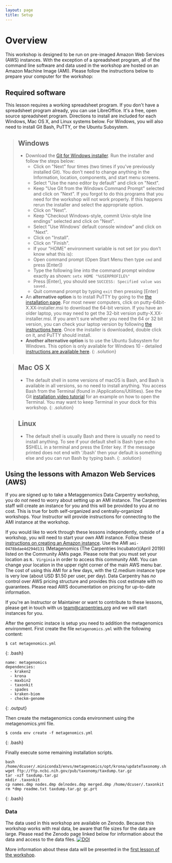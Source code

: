 ```yaml
---
layout: page
title: Setup
---
```


# Overview

This workshop is designed to be run on pre-imaged Amazon Web Services (AWS)
instances. With the exception of a spreadsheet program, all of the command line software and data used in the workshop are hosted on an Amazon 
Machine Image (AMI). Please follow the instructions below to prepare your computer for the workshop:



## Required  software

This lesson requires a working spreadsheet program. If you don't have a spreadsheet program already, you can use LibreOffice. It's a free, open source spreadsheet program.  Directions to install are included for each Windows, Mac OS X, and Linux systems below. For Windows, you will also need to install Git Bash, PuTTY, or the Ubuntu Subsystem.

> ## Windows
> - Download the [Git for Windows installer](https://git-for-windows.github.io/). Run the installer and follow the steps below:
>   + Click on "Next" four times (two times if you've previously installed Git). You don't need to change anything in the Information, location, components, and start menu screens.
>   + Select "Use the nano editor by default" and click on "Next".
>   + Keep "Use Git from the Windows Command Prompt" selected and click on "Next". If you forgot to do this programs that you need for the workshop will not work properly. If this happens rerun the installer and select the appropriate option.
>   + Click on "Next".
>   + Keep "Checkout Windows-style, commit Unix-style line endings" selected and click on "Next".
>   + Select "Use Windows' default console window" and click on "Next".
>   + Click on "Install".
>   + Click on "Finish".
>   + If your "HOME" environment variable is not set (or you don't know what this is):
>   + Open command prompt (Open Start Menu then type `cmd` and press [Enter])
>   + Type the following line into the command prompt window exactly as shown: `setx HOME "%USERPROFILE%"`
>   + Press [Enter], you should see `SUCCESS: Specified value was saved.`
>   + Quit command prompt by typing `exit` then pressing [Enter]
> - An **alternative option** is to install PuTTY by going to the [the installation page](https://www.chiark.greenend.org.uk/~sgtatham/putty/latest.html). For most newer computers, click on putty-64bit-X.XX-installer.msi to download the 64-bit version. If you have an older laptop, you may need to get the 32-bit version putty-X.XX-installer.msi. If you aren't sure whether you need the 64 or 32 bit version, you can check your laptop version by following [the instructions here](https://support.microsoft.com/en-us/help/15056/windows-32-64-bit-faq). Once the installer is downloaded, double click on it, and PuTTY should install.
> - **Another alternative option** is to use the Ubuntu Subsystem for Windows. This option is only available for Windows 10 - detailed [instructions are available here](https://docs.microsoft.com/en-us/windows/wsl/install-win10).
{: .solution}

> ## Mac OS X
> -  The default shell in some versions of macOS is Bash, and Bash is available in all versions, so no need to install anything. You access Bash from the Terminal (found in /Applications/Utilities). See the Git [installation video tutorial](https://www.youtube.com/watch?v=9LQhwETCdwY) for an example on how to open the Terminal. You may want to keep Terminal in your dock for this workshop.
{: .solution}

> ## Linux
>  - The default shell is usually Bash and there is usually no need to install anything. To see if your default shell is Bash type echo $SHELL in a terminal and press the Enter key. If the message printed does not end with '/bash' then your default is something else and you can run Bash by typing bash.
{: .solution}


## Using the lessons with Amazon Web Services (AWS)

If you are signed up to take a Metaggenomics Data Carpentry workshop, you do *not* need to worry about setting up an AMI instance. The Carpentries
staff will create an instance for you and this will be provided to you at no cost. This is true for both self-organized and centrally-organized workshops. Your Instructor will provide instructions for connecting to the AMI instance at the workshop.

If you would like to work through these lessons independently, outside of a workshop, you will need to start your own AMI instance. 
Follow these [instructions on creating an Amazon instance](https://datacarpentry.org/genomics-workshop/AMI-setup/). Use the AMI `ami-0478bdae4d294d131` (Metagenomics (The Carpentries Incubator)(April 2019)) listed on the Community AMIs page. Please note that you must set your location as `N. Virginia` in order to access this community AMI. You can change your location in the upper right corner of the main AWS menu bar. The cost of using this AMI for a few days, with the t2.medium instance type is very low (about USD $1.50 per user, per day). Data Carpentry has *no* control over AWS pricing structure and provides this cost estimate with no guarantees. Please read AWS documentation on pricing for up-to-date information. 

If you're an Instructor or Maintainer or want to contribute to these lessons, please get in touch with us [team@carpentries.org](mailto:team@carpentries.org) and we will start instances for you. 

After the genomic instace is setup you need to addition the metagenomics environment. First create the file `metagenomics.yml`
with the following content:  
~~~
$ cat metagenomics.yml
~~~
{: .bash}
~~~
name: metagenomics                                                                
dependencies:                                      
  - kraken2 
  - krona             
  - maxbin2
  - taxonkit
  - spades
  - kraken-biom
  - checkm-genome

~~~
{: .output}

Then create the metagenomics conda environment using the metagenomics.yml file.  
~~~
$ conda env create -f metagenomics.yml
~~~
{: .bash}  

Finally execute some remaining installation scripts.  
~~~
bash /home/dcuser/.miniconda3/envs/metagenomics/opt/krona/updateTaxonomy.sh                                
wget ftp://ftp.ncbi.nih.gov/pub/taxonomy/taxdump.tar.gz 
tar -xzf taxdump.tar.gz 
mkdir .taxonkit
cp names.dmp nodes.dmp delnodes.dmp merged.dmp /home/dcuser/.taxonkit
rm *dmp readme.txt taxdump.tar.gz gc.prt 
~~~
{: .bash}  

### Data

The data used in this workshop are available on Zenodo. Because this workshop works with real data, be aware that file sizes for the data are large. Please read the Zenodo page linked below for information about the data and access to the data files. 
[![DOI](https://zenodo.org/badge/DOI/10.5281/zenodo.4285901.svg)](https://doi.org/10.5281/zenodo.4285901)


More information about these data will be presented in the [first lesson of the workshop](https://carpentries-incubator.github.io/metagenomics/01-background-metadata/index.html).
